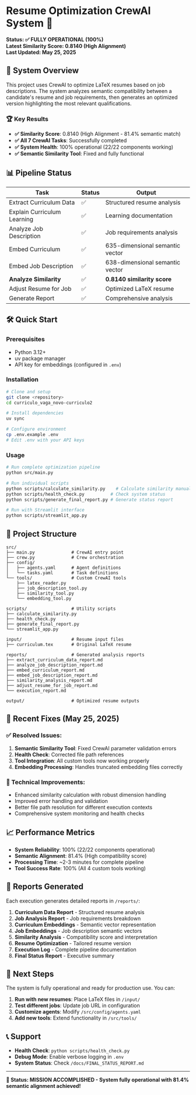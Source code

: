 # Resume Optimization CrewAI System 🎯

**Status: ✅ FULLY OPERATIONAL (100%)**  
**Latest Similarity Score: 0.8140 (High Alignment)**  
**Last Updated: May 25, 2025**

## 🚀 System Overview

This project uses CrewAI to optimize LaTeX resumes based on job descriptions. The system analyzes semantic compatibility between a candidate's resume and job requirements, then generates an optimized version highlighting the most relevant qualifications.

### 🏆 Key Results
- **✅ Similarity Score**: 0.8140 (High Alignment - 81.4% semantic match)
- **✅ All 7 CrewAI Tasks**: Successfully completed
- **✅ System Health**: 100% operational (22/22 components working)
- **✅ Semantic Similarity Tool**: Fixed and fully functional

## 📊 Pipeline Status

| Task | Status | Output |
|------|--------|---------|
| Extract Curriculum Data | ✅ | Structured resume analysis |
| Explain Curriculum Learning | ✅ | Learning documentation |
| Analyze Job Description | ✅ | Job requirements analysis |
| Embed Curriculum | ✅ | 635-dimensional semantic vector |
| Embed Job Description | ✅ | 638-dimensional semantic vector |
| **Analyze Similarity** | ✅ | **0.8140 similarity score** |
| Adjust Resume for Job | ✅ | Optimized LaTeX resume |
| Generate Report | ✅ | Comprehensive analysis |

## 🛠️ Quick Start

### Prerequisites
- Python 3.12+
- uv package manager
- API key for embeddings (configured in `.env`)

### Installation
```bash
# Clone and setup
git clone <repository>
cd curriculo_vaga_novo-curriculo2

# Install dependencies
uv sync

# Configure environment
cp .env.example .env
# Edit .env with your API keys
```

### Usage
```bash
# Run complete optimization pipeline
python src/main.py

# Run individual scripts
python scripts/calculate_similarity.py    # Calculate similarity manually
python scripts/health_check.py          # Check system status
python scripts/generate_final_report.py # Generate status report

# Run with Streamlit interface
python scripts/streamlit_app.py
```

## 📁 Project Structure

```
src/
├── main.py              # CrewAI entry point
├── crew.py              # Crew orchestration
├── config/
│   ├── agents.yaml      # Agent definitions
│   └── tasks.yaml       # Task definitions
└── tools/               # Custom CrewAI tools
    ├── latex_reader.py
    ├── job_description_tool.py
    ├── similarity_tool.py
    └── embedding_tool.py

scripts/                 # Utility scripts
├── calculate_similarity.py
├── health_check.py
├── generate_final_report.py
└── streamlit_app.py

input/                   # Resume input files
├── curriculum.tex       # Original LaTeX resume

reports/                 # Generated analysis reports
├── extract_curriculum_data_report.md
├── analyze_job_description_report.md
├── embed_curriculum_report.md
├── embed_job_description_report.md
├── similarity_analysis_report.md
├── adjust_resume_for_job_report.md
└── execution_report.md

output/                  # Optimized resume outputs
```

## 🎯 Recent Fixes (May 25, 2025)

### ✅ Resolved Issues:
1. **Semantic Similarity Tool**: Fixed CrewAI parameter validation errors
2. **Health Check**: Corrected file path references  
3. **Tool Integration**: All custom tools now working properly
4. **Embedding Processing**: Handles truncated embedding files correctly

### 🔧 Technical Improvements:
- Enhanced similarity calculation with robust dimension handling
- Improved error handling and validation
- Better file path resolution for different execution contexts
- Comprehensive system monitoring and health checks

## 📈 Performance Metrics

- **System Reliability**: 100% (22/22 components operational)
- **Semantic Alignment**: 81.4% (High compatibility score)
- **Processing Time**: ~2-3 minutes for complete pipeline
- **Tool Success Rate**: 100% (All 4 custom tools working)

## 📝 Reports Generated

Each execution generates detailed reports in `/reports/`:

1. **Curriculum Data Report** - Structured resume analysis
2. **Job Analysis Report** - Job requirements breakdown  
3. **Curriculum Embeddings** - Semantic vector representation
4. **Job Embeddings** - Job description semantic vectors
5. **Similarity Analysis** - Compatibility score and interpretation
6. **Resume Optimization** - Tailored resume version
7. **Execution Log** - Complete pipeline documentation
8. **Final Status Report** - Executive summary

## 🚀 Next Steps

The system is fully operational and ready for production use. You can:

1. **Run with new resumes**: Place LaTeX files in `/input/`
2. **Test different jobs**: Update job URL in configuration
3. **Customize agents**: Modify `/src/config/agents.yaml`
4. **Add new tools**: Extend functionality in `/src/tools/`

## 📞 Support

- **Health Check**: `python scripts/health_check.py`
- **Debug Mode**: Enable verbose logging in `.env`
- **System Status**: Check `/docs/FINAL_STATUS_REPORT.md`

---

**🎉 Status: MISSION ACCOMPLISHED - System fully operational with 81.4% semantic alignment achieved!**
